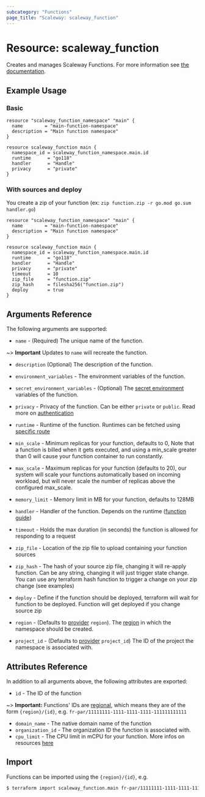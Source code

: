 ```yaml
---
subcategory: "Functions"
page_title: "Scaleway: scaleway_function"
---
```


# Resource: scaleway_function

Creates and manages Scaleway Functions.
For more information see [the documentation](https://developers.scaleway.com/en/products/functions/api/).

## Example Usage

### Basic

```hcl
resource "scaleway_function_namespace" "main" {
  name        = "main-function-namespace"
  description = "Main function namespace"
}

resource scaleway_function main {
  namespace_id = scaleway_function_namespace.main.id
  runtime      = "go118"
  handler      = "Handle"
  privacy      = "private"
}
```

### With sources and deploy

You create a zip of your function (ex: `zip function.zip -r go.mod go.sum handler.go`)

```hcl
resource "scaleway_function_namespace" "main" {
  name        = "main-function-namespace"
  description = "Main function namespace"
}

resource scaleway_function main {
  namespace_id = scaleway_function_namespace.main.id
  runtime      = "go118"
  handler      = "Handle"
  privacy      = "private"
  timeout      = 10
  zip_file     = "function.zip"
  zip_hash     = filesha256("function.zip")
  deploy       = true
}
```

## Arguments Reference

The following arguments are supported:

- `name` - (Required) The unique name of the function.

~> **Important** Updates to `name` will recreate the function.

- `description` (Optional) The description of the function.

- `environment_variables` - The environment variables of the function.

- `secret_environment_variables` - (Optional) The [secret environment](https://www.scaleway.com/en/docs/compute/functions/concepts/#secrets) variables of the function.

- `privacy` - Privacy of the function. Can be either `private` or `public`. Read more on [authentication](https://developers.scaleway.com/en/products/functions/api/#authentication)

- `runtime` - Runtime of the function. Runtimes can be fetched using [specific route](https://developers.scaleway.com/en/products/functions/api/#get-f7de6a)

- `min_scale` - Minimum replicas for your function, defaults to 0, Note that a function is billed when it gets executed, and using a min_scale greater than 0 will cause your function container to run constantly.

- `max_scale` - Maximum replicas for your function (defaults to 20), our system will scale your functions automatically based on incoming workload, but will never scale the number of replicas above the configured max_scale.

- `memory_limit` - Memory limit in MB for your function, defaults to 128MB

- `handler` - Handler of the function. Depends on the runtime ([function guide](https://developers.scaleway.com/en/products/functions/api/#create-a-function))

- `timeout` - Holds the max duration (in seconds) the function is allowed for responding to a request

- `zip_file` - Location of the zip file to upload containing your function sources

- `zip_hash` - The hash of your source zip file, changing it will re-apply function. Can be any string, changing it will just trigger state change. You can use any terraform hash function to trigger a change on your zip change (see examples)

- `deploy` - Define if the function should be deployed, terraform will wait for function to be deployed. Function will get deployed if you change source zip

- `region` - (Defaults to [provider](../index.md#region) `region`). The [region](../guides/regions_and_zones.md#regions) in which the namespace should be created.

- `project_id` - (Defaults to [provider](../index.md#project_id) `project_id`) The ID of the project the namespace is associated with.


## Attributes Reference

In addition to all arguments above, the following attributes are exported:

- `id` - The ID of the function

~> **Important:** Functions' IDs are [regional](../guides/regions_and_zones.md#resource-ids), which means they are of the form `{region}/{id}`, e.g. `fr-par/11111111-1111-1111-1111-111111111111`

- `domain_name` - The native domain name of the function
- `organization_id` - The organization ID the function is associated with.
- `cpu_limit` - The CPU limit in mCPU for your function. More infos on resources [here](https://developers.scaleway.com/en/products/functions/api/#functions)

## Import

Functions can be imported using the `{region}/{id}`, e.g.

```bash
$ terraform import scaleway_function.main fr-par/11111111-1111-1111-1111-111111111111
```
